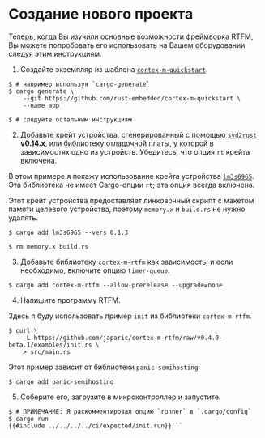 # Создание нового проекта

Теперь, когда Вы изучили основные возможности фреймворка RTFM, Вы можете
попробовать его использовать на Вашем оборудовании следуя этим инструкциям.

1. Создайте экземпляр из шаблона [`cortex-m-quickstart`].

[`cortex-m-quickstart`]: https://github.com/rust-embedded/cortex-m-quickstart#cortex-m-quickstart

``` console
$ # например используя `cargo-generate`
$ cargo generate \
    --git https://github.com/rust-embedded/cortex-m-quickstart \
    --name app

$ # следуйте остальным инструкциям
```

2. Добавьте крейт устройства, сгенерированный с помощью [`svd2rust`] **v0.14.x**,
или библиотеку отладочной платы, у которой в зависимостях одно из устройств.
   Убедитесь, что опция `rt` крейта включена.

[`svd2rust`]: https://crates.io/crates/svd2rust

В этом примере я покажу использование крейта устройства [`lm3s6965`].
Эта библиотека не имеет Cargo-опции `rt`; эта опция всегда включена.

[`lm3s6965`]: https://crates.io/crates/lm3s6965

Этот крейт устройства предоставляет линковочный скрипт с макетом памяти
целевого устройства, поэтому `memory.x` и `build.rs` не нужно удалять.

``` console
$ cargo add lm3s6965 --vers 0.1.3

$ rm memory.x build.rs
```

3. Добавьте библиотеку `cortex-m-rtfm` как зависимость, и если необходимо,
включите опцию `timer-queue`.

``` console
$ cargo add cortex-m-rtfm --allow-prerelease --upgrade=none
```

4. Напишите программу RTFM.

Здесь я буду использовать пример `init` из библиотеки `cortex-m-rtfm`.

``` console
$ curl \
    -L https://github.com/japaric/cortex-m-rtfm/raw/v0.4.0-beta.1/examples/init.rs \
    > src/main.rs
```

Этот пример зависит от библиотеки `panic-semihosting`:

``` console
$ cargo add panic-semihosting
```

5. Соберите его, загрузите в микроконтроллер и запустите.

``` console
$ # ПРИМЕЧАНИЕ: Я раскомментировал опцию `runner` в `.cargo/config`
$ cargo run
{{#include ../../../../ci/expected/init.run}}```
